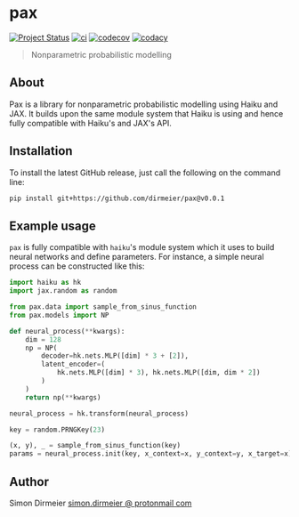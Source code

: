 # pax

[![Project Status](http://www.repostatus.org/badges/latest/concept.svg)](http://www.repostatus.org/#concept)
[![ci](https://github.com/dirmeier/pax/actions/workflows/ci.yaml/badge.svg)](https://github.com/dirmeier/pax/actions/workflows/ci.yaml)
[![codecov](https://codecov.io/gh/dirmeier/pax/branch/main/graph/badge.svg)](https://codecov.io/gh/dirmeier/pax)
[![codacy](https://app.codacy.com/project/badge/Grade/98715c0867ff4136a9b3a05340a0e6d6)](https://www.codacy.com/gh/dirmeier/pax/dashboard?utm_source=github.com&amp;utm_medium=referral&amp;utm_content=dirmeier/pax&amp;utm_campaign=Badge_Grade)

> Nonparametric probabilistic modelling

## About

Pax is a library for nonparametric probabilistic modelling using Haiku and JAX.
It builds upon the same module system that Haiku is using and hence fully compatible with
Haiku's and JAX's API.

## Installation

To install the latest GitHub release, just call the following on the command line:

```bash
pip install git+https://github.com/dirmeier/pax@v0.0.1
```

## Example usage

`pax` is fully compatible with `haiku`'s module system which it uses to build neural networks
and define parameters. For instance, a simple neural process can be constructed like this:

```python
import haiku as hk
import jax.random as random

from pax.data import sample_from_sinus_function
from pax.models import NP

def neural_process(**kwargs):
    dim = 128
    np = NP(
        decoder=hk.nets.MLP([dim] * 3 + [2]),
        latent_encoder=(
            hk.nets.MLP([dim] * 3), hk.nets.MLP([dim, dim * 2])
        )
    )
    return np(**kwargs)

neural_process = hk.transform(neural_process)
```

```python
key = random.PRNGKey(23)

(x, y), _ = sample_from_sinus_function(key)
params = neural_process.init(key, x_context=x, y_context=y, x_target=x)
```

## Author

Simon Dirmeier <a href="mailto:simon.dirmeier @ protonmail com">simon.dirmeier @ protonmail com</a>

